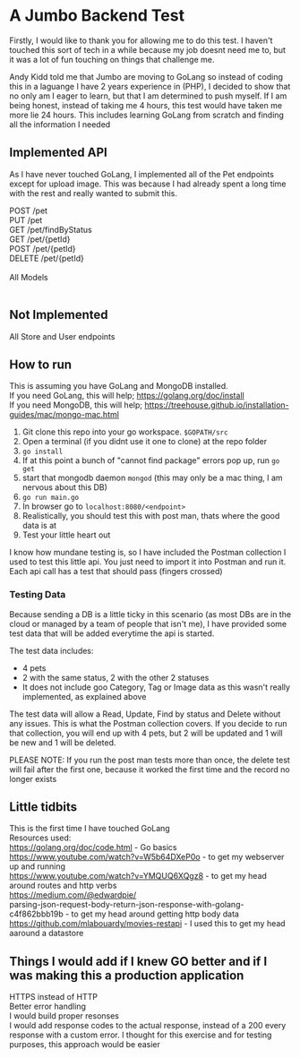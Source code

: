# A Jumbo Backend Test
Firstly, I would like to thank you for allowing me to do this test. I haven't touched this sort of tech in a while because my job doesnt need me to, but it was a lot of fun touching on things that challenge me. <br>

Andy Kidd told me that Jumbo are moving to GoLang so instead of coding this in a laguange I have 2 years experience in (PHP), I decided to show that no only am I eager to learn, but that I am determined to push myself. If I am being honest, instead of taking me 4 hours, this test would have taken me more lie 24 hours. This includes learning GoLang from scratch and finding all the information I needed<br>

## Implemented API
As I have never touched GoLang, I implemented all of the Pet endpoints except for upload image. This was because I had already spent a long time with the rest and really wanted to submit this. 

POST /pet <br>
PUT  /pet <br>
GET  /pet/findByStatus <br>
GET  /pet/{petId} <br>
POST /pet/{petId} <br>
DELETE /pet/{petId} <br>
<br>
All Models<br>
<br>

## Not Implemented 
All Store and User endpoints

## How to run
This is assuming you have GoLang and MongoDB installed.<br> 
If you need GoLang, this will help; https://golang.org/doc/install<br>
If you need MongoDB, this will help; https://treehouse.github.io/installation-guides/mac/mongo-mac.html<br>

1. Git clone this repo into your go workspace. `$GOPATH/src`
2. Open a terminal (if you didnt use it one to clone) at the repo folder
3. `go install`
4. If at this point a bunch of "cannot find package" errors pop up, run `go get`
5. start that mongodb daemon `mongod` (this may only be a mac thing, I am nervous about this DB)
6. `go run main.go`
7. In browser go to `localhost:8080/<endpoint>`
8. Realistically, you should test this with post man, thats where the good data is at
9. Test your little heart out

I know how mundane testing is, so I have included the Postman collection I used to test this little api. You just need to import it into Postman and run it. Each api call has a test that should pass (fingers crossed)

### Testing Data
Because sending a DB is a little ticky in this scenario (as most DBs are in the cloud or managed by a team of people that isn't me), I have provided some test data that will be added everytime the api is started.

The test data includes:
* 4 pets
* 2 with the same status, 2 with the other 2 statuses
* It does not include goo Category, Tag or Image data as this wasn't really implemented, as explained above

The test data will allow a Read, Update, Find by status and Delete without any issues.
This is what the Postman collection covers. If you decide to run that collection, you will end up with 4 pets, but 2 will be updated and 1 will be new and 1 will be deleted. 

PLEASE NOTE: If you run the post man tests more than once, the delete test will fail after the first one, because it worked the first time and the record no longer exists

## Little tidbits
This is the first time I have touched GoLang<br>
Resources used:<br>
https://golang.org/doc/code.html - Go basics<br>
https://www.youtube.com/watch?v=W5b64DXeP0o - to get my webserver up and running<br>
https://www.youtube.com/watch?v=YMQUQ6XQgz8 - to get my head around routes and http verbs<br>
https://medium.com/@edwardpie/<br>parsing-json-request-body-return-json-response-with-golang-c4f862bbb19b - to get my head around getting http body data<br>
https://github.com/mlabouardy/movies-restapi - I used this to get my head aaround a datastore<br>

## Things I would add if I knew GO better and if I was making this a production application
HTTPS instead of HTTP<br>
Better error handling<br>
I would build proper resonses<br>
I would add response codes to the actual response, instead of a 200 every response with a custom error. I thought for this exercise and for testing purposes, this approach would be easier<br>
